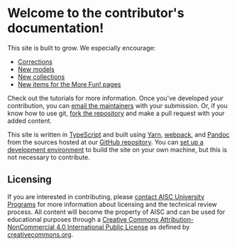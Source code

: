 # Welcome to the contributor's documentation!

This site is built to grow. We especially encourage:

- [Corrections](https://github.com/otaithleigh/aisc-model-viewer/issues/new/choose)
- [New models](./#Adding-a-model)
- [New collections](./#Adding-a-collection)
- [New items for the More Fun! pages](./#Adding-a-more-fun-item)

Check out the tutorials for more information. Once you've developed your
contribution, you can
[email the maintainers](mailto:universityprograms@aisc.org)
with your submission. Or, if you know how to use git,
[fork the repository](https://github.com/otaithleigh/aisc-model-viewer) and make
a pull request with your added content.


This site is written in [TypeScript](https://www.typescriptlang.org) and built
using [Yarn](https://yarnpkg.com), [webpack](https://webpack.js.org/), and
[Pandoc](https://pandoc.org/) from the sources hosted at our
[GitHub repository](https://github.com/otaithleigh/aisc-model-viewer). You can
[set up a development environment](./#Setting-up-a-development-environment) to
build the site on your own machine, but this is not necessary to contribute.


Licensing
---------

If you are interested in contributing, please
[contact AISC University Programs](mailto:universityprograms@aisc.org) for more
information about licensing and the technical review process. All content will
become the property of AISC and can be used for educational purposes through a
[Creative Commons Attribution-NonCommercial 4.0 International Public License](https://creativecommons.org/licenses/by-nc/4.0/legalcode)
as defined by [creativecommons.org](https://creativecommons.org).
